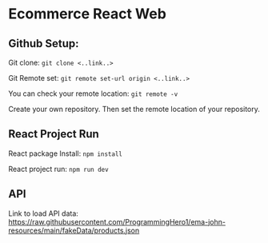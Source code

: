 # Ecommerce React Web

## Github Setup: 

Git clone: `git clone <..link..>` 

Git Remote set: `git remote set-url origin <..link..>`

You can check your remote location: `git remote -v`

Create your own repository. Then set the remote location of your repository.

## React Project Run

React package Install: `npm install`

React project run: `npm run dev`

## API

Link to load API data: https://raw.githubusercontent.com/ProgrammingHero1/ema-john-resources/main/fakeData/products.json



